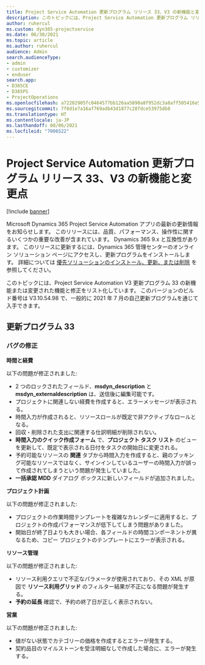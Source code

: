 ```yaml
---
title: Project Service Automation 更新プログラム リリース 33、V3 の新機能と変更点
description: このトピックには、Project Service Automation 更新プログラム リリース 33、V3 で利用可能な機能と修正をリスト化しています。
author: ruhercul
ms.custom: dyn365-projectservice
ms.date: 06/30/2021
ms.topic: article
ms.author: ruhercul
audience: Admin
search.audienceType:
- admin
- customizer
- enduser
search.app:
- D365CE
- D365PS
- ProjectOperations
ms.openlocfilehash: a72202905fc0464577bb126aa5890a8f952dc3a8aff505416e535b42b53df7db
ms.sourcegitcommit: 7f8d1e7a16af769adb43d1877c28fdce53975db8
ms.translationtype: HT
ms.contentlocale: ja-JP
ms.lasthandoff: 08/06/2021
ms.locfileid: "7006522"
---
```

# <a name="whats-new-or-changed-in-project-service-automation-update-release-33-v3"></a>Project Service Automation 更新プログラム リリース 33、V3 の新機能と変更点

[!include [banner](../includes/psa-now-project-operations.md)]

Microsoft Dynamics 365 Project Service Automation アプリの最新の更新情報をお知らせします。 このリリースには、品質、パフォーマンス、操作性に関するいくつかの重要な改善が含まれています。 Dynamics 365 9.x と互換性があります。 このリリースに更新するには、Dynamics 365 管理センターのオンライン ソリューション ページにアクセスし、更新プログラムをインストールします。 詳細については [優先ソリューションのインストール、更新、または削除](/power-platform/admin/install-remove-preferred-solution) を参照してください。

このトピックには、Project Service Automation V3 更新プログラム 33 の新機能または変更された機能と修正をリスト化しています。 このバージョンのビルド番号は V3.10.54.98 で、一般的に 2021 年 7 月の自己更新プログラムを通じて入手できます。

## <a name="update-release-33"></a>更新プログラム 33

### <a name="bug-fixes"></a>バグの修正

**時間と経費**

以下の問題が修正されました:

- 2 つのロックされたフィールド、**msdyn_description** と **msdyn_externaldescription** は、送信後に編集可能です。
- プロジェクトに関連しない経費を作成すると、エラーメッセージが表示される。
- 時間入力が作成されると、リソースロールが既定で非アクティブなロールとなる。
- 回収・削除された支出に関連する仕訳明細が削除されない。
- **時間入力のクイック作成フォーム** で、**プロジェクト タスク リスト** のビューを更新して、既定で表示される日付をタスクの開始日に変更される。
- 予約可能なリソースの **関連** タブから時間入力を作成すると、親のブッキング可能なリソースではなく、サインインしているユーザーの時間入力が誤って作成されてしまうという問題が発生していました。
- **一括承認 MDD** ダイアログ ボックスに新しいフィールドが追加されました。

**プロジェクト計画**

以下の問題が修正されました:
- プロジェクトの作業時間テンプレートを複雑なカレンダーに適用すると、プロジェクトの作成パフォーマンスが低下してしまう問題がありました。
- 開始日が終了日よりも大きい場合、各フィールドの時間コンポーネントが異なるため、コピー プロジェクトのテンプレートにエラーが表示される。

**リソース管理**

以下の問題が修正されました:
- リソース利用クエリで不正なパラメータが使用されており、その XML が原因で **リソース利用グリッド** のフィルター結果が不正になる問題が発生する。
- **予約の延長** 確認で、予約の終了日が正しく表示されない。

**営業**

以下の問題が修正されました:
- 値がない状態でカテゴリーの価格を作成するとエラーが発生する。
- 契約品目のマイルストーンを受注明細なしで作成した場合に、エラーが発生する。
